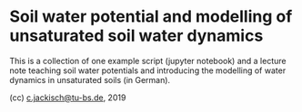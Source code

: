 # Soil water potential and modelling of unsaturated soil water dynamics

This is a collection of one example script (jupyter notebook) and a lecture note teaching soil water potentials and introducing the modelling of water dynamics in unsaturated soils (in German).

(cc) c.jackisch@tu-bs.de, 2019
